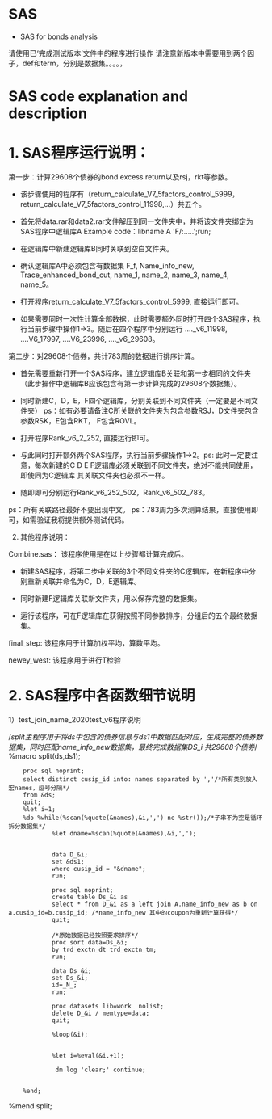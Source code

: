 # SAS
* SAS for bonds analysis

请使用已‘完成测试版本’文件中的程序进行操作
请注意新版本中需要用到两个因子，def和term，分别是数据集。。。。，

# SAS code explanation and description

# 1. SAS程序运行说明：

第一步：计算29608个债券的bond excess return以及rsj，rkt等参数。
* 该步骤使用的程序有（return_calculate_V7_5factors_control_5999，return_calculate_V7_5factors_control_11998,...）共五个。

* 首先将data.rar和data2.rar文件解压到同一文件夹中，并将该文件夹绑定为SAS程序中逻辑库A Example code：libname A 'F/:.....';run;

* 在逻辑库中新建逻辑库B同时关联到空白文件夹。

* 确认逻辑库A中必须包含有数据集 F_f, Name_info_new, Trace_enhanced_bond_cut, name_1, name_2, name_3, name_4, name_5。

* 打开程序return_calculate_V7_5factors_control_5999, 直接运行即可。

* 如果需要同时一次性计算全部数据，此时需要额外同时打开四个SAS程序，执行当前步骤中操作1->3。随后在四个程序中分别运行 ...._v6_11998, ....V6_17997, ....V6_23996,  ...._v6_29608。


第二步：对29608个债券，共计783周的数据进行排序计算。

* 首先需要重新打开一个SAS程序，建立逻辑库B关联和第一步相同的文件夹（此步操作中逻辑库B应该包含有第一步计算完成的29608个数据集）。

* 同时新建C，D，E，F四个逻辑库，分别关联到不同文件夹（一定要是不同文件夹） ps：如有必要请备注C所关联的文件夹为包含参数RSJ，D文件夹包含参数RSK，E包含RKT， F包含ROVL。

* 打开程序Rank_v6_2_252, 直接运行即可。

* 与此同时打开额外两个SAS程序，执行当前步骤操作1->2。ps: 此时一定要注意，每次新建的C D E F逻辑库必须关联到不同文件夹，绝对不能共同使用，即使同为C逻辑库 其关联文件夹也必须不一样。

* 随即即可分别运行Rank_v6_252_502，Rank_v6_502_783。

ps：所有关联路径最好不要出现中文。
ps：783周为多次测算结果，直接使用即可，如需验证我将提供额外测试代码。



2. 其他程序说明：

Combine.sas： 该程序使用是在以上步骤都计算完成后。

* 新建SAS程序，将第二步中关联的3个不同文件夹的C逻辑库，在新程序中分别重新关联并命名为C，D，E逻辑库。

* 同时新建F逻辑库关联新文件夹，用以保存完整的数据集。

* 运行该程序，可在F逻辑库在获得按照不同参数排序，分组后的五个最终数据集。

final_step:  该程序用于计算加权平均，算数平均。

newey_west:  该程序用于进行T检验


# 2. SAS程序中各函数细节说明

1）test_join_name_2020test_v6程序说明

/*split主程序用于将ds中包含的债券信息与ds1中数据匹配对应，生成完整的债券数据集，同时匹配name_info_new数据集，最终完成数据集DS_i
  共29608个债券*/
%macro split(ds,ds1);


        proc sql noprint;
        select distinct cusip_id into: names separated by ','/*所有类别放入宏names，逗号分隔*/
        from &ds;
        quit;
        %let i=1;
        %do %while(%scan(%quote(&names),&i,',') ne %str());/*子串不为空是循环拆分数据集*/
                %let dname=%scan(%quote(&names),&i,',');
				
				
				data D_&i;
                set &ds1;
                where cusip_id = "&dname";
                run;
				
				proc sql noprint;
				create table Ds_&i as
				select * from D_&i as a left join A.name_info_new as b on a.cusip_id=b.cusip_id; /*name_info_new 其中的coupon为重新计算获得*/
				quit;

				/*原始数据已经按照要求排序*/
				proc sort data=Ds_&i;
				by trd_exctn_dt trd_exctn_tm;
				run;

				data Ds_&i;
				set Ds_&i;
				id=_N_;
				run;

				proc datasets lib=work  nolist;
				delete D_&i / memtype=data;
				quit;

				%loop(&i);
				
	
                %let i=%eval(&i.+1);
				
				 dm log 'clear;' continue; 
		

        %end;
%mend split;	


